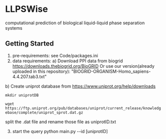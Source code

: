 # LLPSWise
computational prediction of biological liquid-liquid phase separation systems

## Getting Started
1. pre-requirements:
see Code/packages.ini
2. data requirements:
a) Download PPI data from biogrid
https://downloads.thebiogrid.org/BioGRID
Or use our version(already uploaded in this repository):
"BIOGRID-ORGANISM-Homo_sapiens-4.4.207.tab3.txt"

b) Create uniprot database from https://www.uniprot.org/help/downloads

``mkdir uniprotDB``

``wget https://ftp.uniprot.org/pub/databases/uniprot/current_release/knowledgebase/complete/uniprot_sprot.dat.gz``

split the .dat file and rename those file as uniprotID.txt

3. start the query
python main.py --id [uniprotID]
